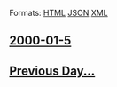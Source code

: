 
Formats: [HTML](2000/01/5/index.html)  [JSON](2000/01/5/index.json)  [XML](2000/01/5/index.xml)  

## [2000-01-5](/news/2000/01/5/index.md)

## [Previous Day...](/news/2000/01/4/index.md)

